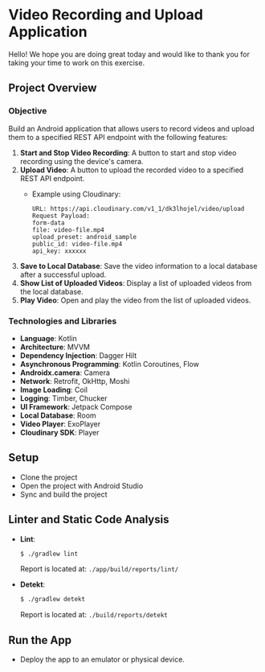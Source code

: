 # Video Recording and Upload Application

Hello! We hope you are doing great today and would like to thank you for taking your time to work on this exercise.

## Project Overview

### Objective

Build an Android application that allows users to record videos and upload them to a specified REST API endpoint with the following features:

1. **Start and Stop Video Recording**: A button to start and stop video recording using the device's camera.
2. **Upload Video**: A button to upload the recorded video to a specified REST API endpoint.
   - Example using Cloudinary:

      ```
      URL: https://api.cloudinary.com/v1_1/dk3lhojel/video/upload
      Request Payload:
      form-data
      file: video-file.mp4
      upload_preset: android_sample
      public_id: video-file.mp4
      api_key: xxxxxx
      ```
3. **Save to Local Database**: Save the video information to a local database after a successful upload.
4. **Show List of Uploaded Videos**: Display a list of uploaded videos from the local database.
5. **Play Video**: Open and play the video from the list of uploaded videos.


### Technologies and Libraries

- **Language**: Kotlin
- **Architecture**: MVVM
- **Dependency Injection**: Dagger Hilt
- **Asynchronous Programming**: Kotlin Coroutines, Flow
- **Androidx.camera**: Camera
- **Network**: Retrofit, OkHttp, Moshi
- **Image Loading**: Coil
- **Logging**: Timber, Chucker
- **UI Framework**: Jetpack Compose
- **Local Database**: Room
- **Video Player**: ExoPlayer
- **Cloudinary SDK**: Player

## Setup

- Clone the project
- Open the project with Android Studio
- Sync and build the project

## Linter and Static Code Analysis

- **Lint**:

  ```bash
  $ ./gradlew lint
  ```

  Report is located at: `./app/build/reports/lint/`

- **Detekt**:

  ```bash
  $ ./gradlew detekt
  ```

  Report is located at: `./build/reports/detekt`

## Run the App

- Deploy the app to an emulator or physical device.
